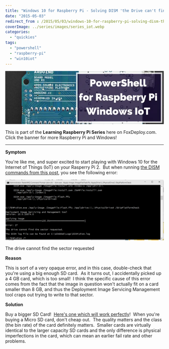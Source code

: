 ```yaml
---
title: "Windows 10 for Raspberry Pi - Solving DISM 'the Drive can't find the sector requested'"
date: "2015-05-03"
redirect_from : /2015/05/03/windows-10-for-raspberry-pi-solving-dism-the-drive-cant-find-the-sector-requested
coverImage: ../series/images/series_iot.webp
categories: 
  - "quickies"
tags: 
  - "powershell"
  - "raspberry-pi"
  - "win10iot"
---
```


[![IntroToIoT](../series/images/series_iot.webp)](/series/learningRaspberryPi)

This is part of the **Learning Raspberry Pi Series** here on FoxDeploy.com. Click the banner for more Raspberry Pi and Windows!

* * *

**Symptom**

You're like me, and super excited to start playing with Windows 10 for the Internet of Things (IoT) on your Rasperry Pi 2.  But when running [the DISM commands from this post](http://ms-iot.github.io/content/win10/SetupRPI.htm), you see the following error:

![The drive cannot find the sector requested](../assets/images/2015/05/images/cantimagewin10.png?w=705)

 The drive cannot find the sector requested

**Reason**

This is sort of a very opaque error, and in this case, double-check that you're using a big enough SD card.  As it turns out, I accidentally picked up a 4 GB card, which is too small!  I think the specific cause of this error comes from the fact that the image in question won't actually fit on a card smaller than 8 GB, and thus the Deployment Image Servicing Management tool craps out trying to write to that sector.

**Solution**

Buy a bigger SD Card!  [Here's one which will work perfectly](http://amzn.to/1I2xN1M)!  When you're buying a Micro SD card, don't cheap out.  The quality matters and the class (the bin rate) of the card definitely matters.  Smaller cards are virtually identical to the larger capacity SD cards and the only difference is physical imperfections in the card, which can mean an earlier fail rate and other problems.